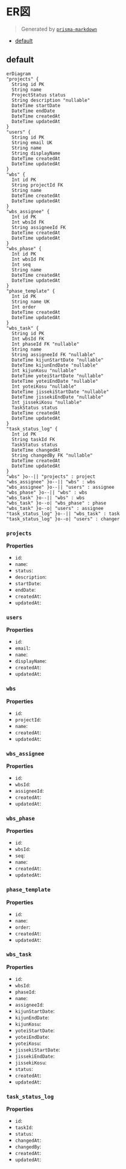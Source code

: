 # ER図
> Generated by [`prisma-markdown`](https://github.com/samchon/prisma-markdown)

- [default](#default)

## default
```mermaid
erDiagram
"projects" {
  String id PK
  String name
  ProjectStatus status
  String description "nullable"
  DateTime startDate
  DateTime endDate
  DateTime createdAt
  DateTime updatedAt
}
"users" {
  String id PK
  String email UK
  String name
  String displayName
  DateTime createdAt
  DateTime updatedAt
}
"wbs" {
  Int id PK
  String projectId FK
  String name
  DateTime createdAt
  DateTime updatedAt
}
"wbs_assignee" {
  Int id PK
  Int wbsId FK
  String assigneeId FK
  DateTime createdAt
  DateTime updatedAt
}
"wbs_phase" {
  Int id PK
  Int wbsId FK
  Int seq
  String name
  DateTime createdAt
  DateTime updatedAt
}
"phase_template" {
  Int id PK
  String name UK
  Int order
  DateTime createdAt
  DateTime updatedAt
}
"wbs_task" {
  String id PK
  Int wbsId FK
  Int phaseId FK "nullable"
  String name
  String assigneeId FK "nullable"
  DateTime kijunStartDate "nullable"
  DateTime kijunEndDate "nullable"
  Int kijunKosu "nullable"
  DateTime yoteiStartDate "nullable"
  DateTime yoteiEndDate "nullable"
  Int yoteiKosu "nullable"
  DateTime jissekiStartDate "nullable"
  DateTime jissekiEndDate "nullable"
  Int jissekiKosu "nullable"
  TaskStatus status
  DateTime createdAt
  DateTime updatedAt
}
"task_status_log" {
  Int id PK
  String taskId FK
  TaskStatus status
  DateTime changedAt
  String changedBy FK "nullable"
  DateTime createdAt
  DateTime updatedAt
}
"wbs" }o--|| "projects" : project
"wbs_assignee" }o--|| "wbs" : wbs
"wbs_assignee" }o--|| "users" : assignee
"wbs_phase" }o--|| "wbs" : wbs
"wbs_task" }o--|| "wbs" : wbs
"wbs_task" }o--o| "wbs_phase" : phase
"wbs_task" }o--o| "users" : assignee
"task_status_log" }o--|| "wbs_task" : task
"task_status_log" }o--o| "users" : changer
```

### `projects`

**Properties**
  - `id`: 
  - `name`: 
  - `status`: 
  - `description`: 
  - `startDate`: 
  - `endDate`: 
  - `createdAt`: 
  - `updatedAt`: 

### `users`

**Properties**
  - `id`: 
  - `email`: 
  - `name`: 
  - `displayName`: 
  - `createdAt`: 
  - `updatedAt`: 

### `wbs`

**Properties**
  - `id`: 
  - `projectId`: 
  - `name`: 
  - `createdAt`: 
  - `updatedAt`: 

### `wbs_assignee`

**Properties**
  - `id`: 
  - `wbsId`: 
  - `assigneeId`: 
  - `createdAt`: 
  - `updatedAt`: 

### `wbs_phase`

**Properties**
  - `id`: 
  - `wbsId`: 
  - `seq`: 
  - `name`: 
  - `createdAt`: 
  - `updatedAt`: 

### `phase_template`

**Properties**
  - `id`: 
  - `name`: 
  - `order`: 
  - `createdAt`: 
  - `updatedAt`: 

### `wbs_task`

**Properties**
  - `id`: 
  - `wbsId`: 
  - `phaseId`: 
  - `name`: 
  - `assigneeId`: 
  - `kijunStartDate`: 
  - `kijunEndDate`: 
  - `kijunKosu`: 
  - `yoteiStartDate`: 
  - `yoteiEndDate`: 
  - `yoteiKosu`: 
  - `jissekiStartDate`: 
  - `jissekiEndDate`: 
  - `jissekiKosu`: 
  - `status`: 
  - `createdAt`: 
  - `updatedAt`: 

### `task_status_log`

**Properties**
  - `id`: 
  - `taskId`: 
  - `status`: 
  - `changedAt`: 
  - `changedBy`: 
  - `createdAt`: 
  - `updatedAt`: 